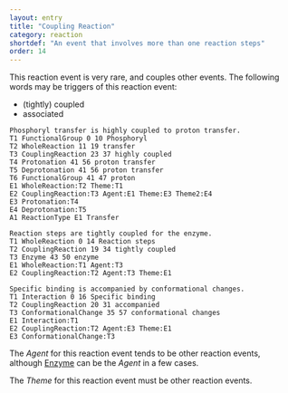 ```yaml
---
layout: entry
title: "Coupling Reaction"
category: reaction
shortdef: "An event that involves more than one reaction steps"
order: 14
---
```


This reaction event is very rare, and couples other events. 
The following words may be triggers of this reaction event:

- (tightly) coupled
- associated

~~~ ann
Phosphoryl transfer is highly coupled to proton transfer.
T1 FunctionalGroup 0 10 Phosphoryl
T2 WholeReaction 11 19 transfer
T3 CouplingReaction 23 37 highly coupled
T4 Protonation 41 56 proton transfer
T5 Deprotonation 41 56 proton transfer
T6 FunctionalGroup 41 47 proton
E1 WholeReaction:T2 Theme:T1
E2 CouplingReaction:T3 Agent:E1 Theme:E3 Theme2:E4
E3 Protonation:T4
E4 Deprotonation:T5
A1 ReactionType E1 Transfer
~~~
~~~ ann
Reaction steps are tightly coupled for the enzyme.
T1 WholeReaction 0 14 Reaction steps
T2 CouplingReaction 19 34 tightly coupled
T3 Enzyme 43 50 enzyme
E1 WholeReaction:T1 Agent:T3
E2 CouplingReaction:T2 Agent:T3 Theme:E1
~~~
~~~ ann
Specific binding is accompanied by conformational changes.
T1 Interaction 0 16 Specific binding
T2 CouplingReaction 20 31 accompanied
T3 ConformationalChange 35 57 conformational changes
E1 Interaction:T1
E2 CouplingReaction:T2 Agent:E3 Theme:E1
E3 ConformationalChange:T3
~~~

The *Agent* for this reaction event tends to be other reaction events,
although [Enzyme]() can be the *Agent* in a few cases.

The *Theme* for this reaction event must be other reaction events.

